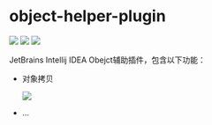 # object-helper-plugin
![](https://img.shields.io/badge/version-v1.0.2-blue)
![](https://img.shields.io/badge/license-Apache%202-red)
![](https://img.shields.io/badge/download-100%2B-green)

JetBrains Intellij IDEA Obejct辅助插件，包含以下功能：

- 对象拷贝

  ![](https://image.bigcoder.cn/6d6af6fd-255c-4d32-83bb-85b39280460d.gif)

- …